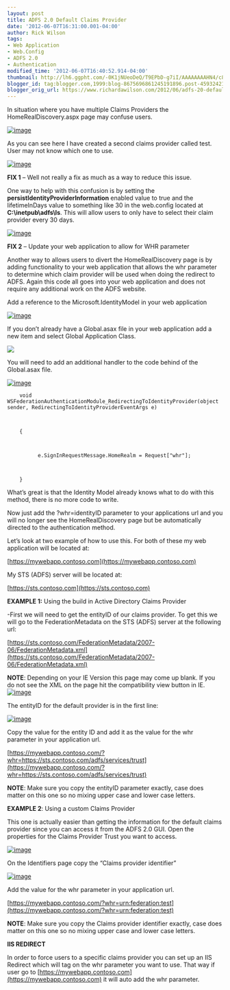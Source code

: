 ```yaml
---
layout: post
title: ADFS 2.0 Default Claims Provider
date: '2012-06-07T16:31:00.001-04:00'
author: Rick Wilson
tags:
- Web Application
- Web.Config
- ADFS 2.0
- Authentication
modified_time: '2012-06-07T16:40:52.914-04:00'
thumbnail: http://lh6.ggpht.com/-0K1jNUeoDeQ/T9EPbD-g7iI/AAAAAAAAHN4/c8smf8X4Wis/s72-c/image_thumb19.png?imgmax=800
blogger_id: tag:blogger.com,1999:blog-8675696861245191896.post-4593242165240338288
blogger_orig_url: https://www.richardawilson.com/2012/06/adfs-20-default-claims-provider.html
---
```



 

In situation where you have multiple Claims Providers the HomeRealDiscovery.aspx page may confuse users.

[![image](http://lh6.ggpht.com/-0K1jNUeoDeQ/T9EPbD-g7iI/AAAAAAAAHN4/c8smf8X4Wis/image_thumb19.png?imgmax=800)](http://lh4.ggpht.com/-EB7VihmXSqs/T9ERwF3mrfI/AAAAAAAAHNw/S-mbO-oePo0/s1600-h/image39.png)

As you can see here I have created a second claims provider called test. User may not know which one to use.

[![image](http://lh3.ggpht.com/-bAbvD3cDDUI/T9EPbwNWKaI/AAAAAAAAHOA/TNkEzsNzygs/image_thumb20.png?imgmax=800)](http://lh3.ggpht.com/-NIFlFpkgEEo/T9EPbhDDPuI/AAAAAAAAHN8/sDq_hV4-oHM/s1600-h/image40.png)

**FIX 1** – Well not really a fix as much as a way to reduce this issue.

One way to help with this confusion is by setting the **persistIdentityProviderInformation** enabled value to true and the lifetimeInDays value to something like 30 in the web.config located at **C:\inetpub\adfs\ls**.  This will allow users to only have to select their claim provider every 30 days.

[![image](http://lh3.ggpht.com/-tD5Q_n4y4jU/T9EPc6CaVkI/AAAAAAAAHME/fw954K6gwHs/image_thumb%25255B8%25255D.png?imgmax=800)](http://lh5.ggpht.com/-Yac2jycl_dA/T9EPcQ8y8WI/AAAAAAAAHL8/rfss_TMkAO4/s1600-h/image%25255B18%25255D.png)

**FIX 2** – Update your web application to allow for WHR parameter

Another way to allows users to divert the HomeRealDiscovery page is by adding functionality to your web application that allows the whr parameter to determine which claim provider will be used when doing the redirect to ADFS.  Again this code all goes into your web application and does not require any additional work on the ADFS website.

Add a reference to the Microsoft.IdentityModel in your web application

[![image](http://lh4.ggpht.com/-F6MXdqcjmJ8/T9EPduZYclI/AAAAAAAAHMU/y_oIYMLNBfw/image_thumb.png?imgmax=800)](http://lh4.ggpht.com/-Slr7LFObDkY/T9EPdOWyRiI/AAAAAAAAHMM/E-HBf4GmlDo/s1600-h/image%25255B2%25255D.png)

If you don’t already have a Global.asax file in your web application add a new item and select Global Application Class.

![](http://www.siue.edu/~dbock/cmis460/Module%2008%20--%20Manage%20State/Module08-ManageState_files/image011.jpg)

You will need to add an additional handler to the code behind of the Global.asax file.

[![image](http://lh5.ggpht.com/-wssucqlfeWA/T9EPeVH6MMI/AAAAAAAAHOI/tn9E-wsc2To/image_thumb21.png?imgmax=800)](http://lh3.ggpht.com/-yq2Wu68qgO8/T9EPd5m-6xI/AAAAAAAAHOE/ImcjRSh5rrA/s1600-h/image41.png)

    
        void WSFederationAuthenticationModule_RedirectingToIdentityProvider(object sender, RedirectingToIdentityProviderEventArgs e)
        
    
    
        {
        
    
    
              e.SignInRequestMessage.HomeRealm = Request["whr"];
        
    
    
        }
    
    

What’s great is that the Identity Model already knows what to do with this method, there is no more code to write.

Now just add the ?whr=identityID parameter to your applications url and you will no longer see the HomeRealDiscovery page but be automatically directed to the authentication method.

Let’s look at two example of how to use this.  For both of these my web application will be located at:

[https://mywebapp.contoso.com](https://mywebapp.contoso.com)

My STS (ADFS) server will be located at:

[https://sts.contoso.com](https://sts.contoso.com)

**EXAMPLE 1:** Using the build in Active Directory Claims Provider

-First we will need to get the entityID of our claims provider.  To get this we will go to the FederationMetadata on the STS (ADFS) server at the following url:

[https://sts.contoso.com/FederationMetadata/2007-06/FederationMetadata.xml](https://sts.contoso.com/FederationMetadata/2007-06/FederationMetadata.xml)

**NOTE**: Depending on your IE Version this page may come up blank.  If you do not see the XML on the page hit the compatibility view button in IE.
[![image](http://lh5.ggpht.com/-6niGUtv9l9g/T9EPfH0_pFI/AAAAAAAAHM0/hf-OkYDArbo/image_thumb%25255B11%25255D.png?imgmax=800)](http://lh3.ggpht.com/-KNRkRK3_ykg/T9EPeqzX3wI/AAAAAAAAHMs/jYKE33DilXI/s1600-h/image%25255B25%25255D.png)

The entityID for the default provider is in the first line:

[![image](http://lh5.ggpht.com/-ZRTq9SEKzjc/T9EPf1iEQPI/AAAAAAAAHOQ/eZQ4V58NdLI/image_thumb23.png?imgmax=800)](http://lh3.ggpht.com/-lCkgB_xIXwo/T9EPfRkUcuI/AAAAAAAAHOM/UadWb9OPmNI/s1600-h/image43.png)

Copy the value for the entity ID and add it as the value for the whr parameter in your application url.

[https://mywebapp.contoso.com/?whr=https://sts.contoso.com/adfs/services/trust](https://mywebapp.contoso.com/?whr=https://sts.contoso.com/adfs/services/trust)

**NOTE**: Make sure you copy the entityID parameter exactly, case does matter on this one so no mixing upper case and lower case letters.

**EXAMPLE 2**: Using a custom Claims Provider

This one is actually easier than getting the information for the default claims provider since you can access it from the ADFS 2.0 GUI. Open the properties for the Claims Provider Trust you want to access.

[![image](http://lh5.ggpht.com/-s0duH3l1YKc/T9EPggjp1cI/AAAAAAAAHOY/8WfWL60r2MA/image_thumb24.png?imgmax=800)](http://lh4.ggpht.com/-S_sKSCNrkzM/T9EPgB1erPI/AAAAAAAAHOU/7lOi8gUgnL0/s1600-h/image44.png)

On the Identifiers page copy the “Claims provider identifier”

[![image](http://lh3.ggpht.com/-PK0sk21c348/T9EPhdKoWoI/AAAAAAAAHOg/ADreMctJ1bw/image_thumb25.png?imgmax=800)](http://lh6.ggpht.com/-mACWPChNXD0/T9EPhIwQ60I/AAAAAAAAHOc/05U2N53jhjA/s1600-h/image45.png)

Add the value for the whr parameter in your application url.

[https://mywebapp.contoso.com/?whr=urn:federation:test](https://mywebapp.contoso.com/?whr=urn:federation:test)

**NOTE**: Make sure you copy the Claims provider identifier exactly, case does matter on this one so no mixing upper case and lower case letters.

**IIS REDIRECT**

In order to force users to a specific claims provider you can set up an IIS Redirect which will tag on the whr parameter you want to use.  That way if user go to [https://mywebapp.contoso.com](https://mywebapp.contoso.com) it will auto add the whr parameter.


